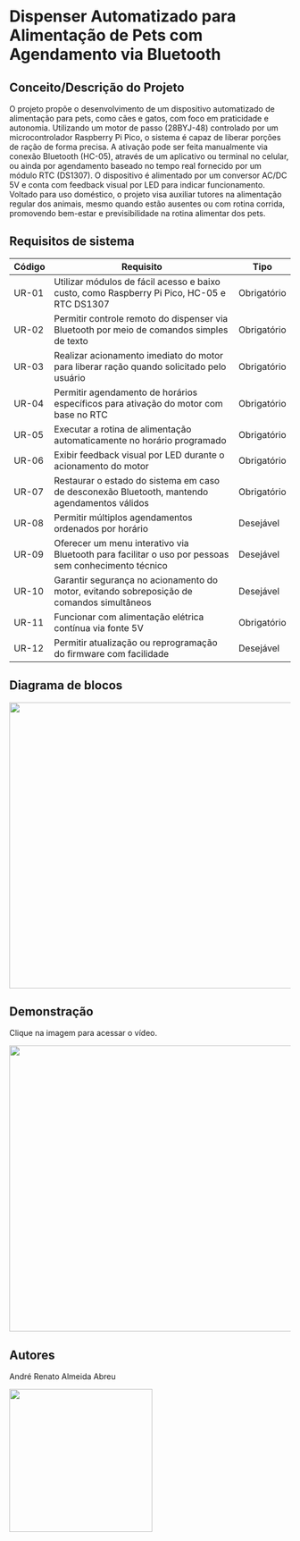 # Dispenser Automatizado para Alimentação de Pets com Agendamento via Bluetooth

## Conceito/Descrição do Projeto

O projeto propõe o desenvolvimento de um dispositivo automatizado de alimentação para pets, como cães e gatos, com foco em praticidade e autonomia. Utilizando um motor de passo (28BYJ-48) controlado por um microcontrolador Raspberry Pi Pico, o sistema é capaz de liberar porções de ração de forma precisa. A ativação pode ser feita manualmente via conexão Bluetooth (HC-05), através de um aplicativo ou terminal no celular, ou ainda por agendamento baseado no tempo real fornecido por um módulo RTC (DS1307). O dispositivo é alimentado por um conversor AC/DC 5V e conta com feedback visual por LED para indicar funcionamento. Voltado para uso doméstico, o projeto visa auxiliar tutores na alimentação regular dos animais, mesmo quando estão ausentes ou com rotina corrida, promovendo bem-estar e previsibilidade na rotina alimentar dos pets.

## Requisitos de sistema
| Código | Requisito                                                                                   | Tipo        |
|--------|---------------------------------------------------------------------------------------------|-------------|
| UR-01  | Utilizar módulos de fácil acesso e baixo custo, como Raspberry Pi Pico, HC-05 e RTC DS1307 | Obrigatório |
| UR-02  | Permitir controle remoto do dispenser via Bluetooth por meio de comandos simples de texto   | Obrigatório |
| UR-03  | Realizar acionamento imediato do motor para liberar ração quando solicitado pelo usuário     | Obrigatório |
| UR-04  | Permitir agendamento de horários específicos para ativação do motor com base no RTC         | Obrigatório |
| UR-05  | Executar a rotina de alimentação automaticamente no horário programado                      | Obrigatório |
| UR-06  | Exibir feedback visual por LED durante o acionamento do motor                               | Obrigatório |
| UR-07  | Restaurar o estado do sistema em caso de desconexão Bluetooth, mantendo agendamentos válidos| Obrigatório |
| UR-08  | Permitir múltiplos agendamentos ordenados por horário                                       | Desejável   |
| UR-09  | Oferecer um menu interativo via Bluetooth para facilitar o uso por pessoas sem conhecimento técnico | Desejável   |
| UR-10  | Garantir segurança no acionamento do motor, evitando sobreposição de comandos simultâneos   | Desejável   |
| UR-11  | Funcionar com alimentação elétrica contínua via fonte 5V                                    | Obrigatório |
| UR-12  | Permitir atualização ou reprogramação do firmware com facilidade                            | Desejável   |

## Diagrama de blocos
<img src="https://i.imgur.com/HB8CYCo.png" width="512">

## Demonstração
Clique na imagem para acessar o vídeo.

<a href="https://www.youtube.com/shorts/5-v-bV1ZpnA" title="Link do YouTube">
<img src="https://i.imgur.com/a80q2SJ.png" width="512">
</a>

## Autores
André Renato Almeida Abreu

<img src="https://i.imgur.com/s7CEaK1.jpeg" width="256">